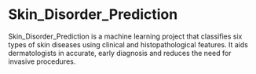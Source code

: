 # Skin_Disorder_Prediction
Skin_Disorder_Prediction is a machine learning project that classifies six types of skin diseases using clinical and histopathological features. It aids dermatologists in accurate, early diagnosis and reduces the need for invasive procedures.
